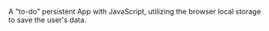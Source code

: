 A "to-do" persistent App with JavaScript, utilizing the browser local storage to save the user's data.
